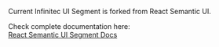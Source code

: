 Current Infinitec UI Segment is forked from React Semantic UI.

Check complete documentation here:<br/>
[React Semantic UI Segment Docs](https://react.semantic-ui.com/elements/segment)
